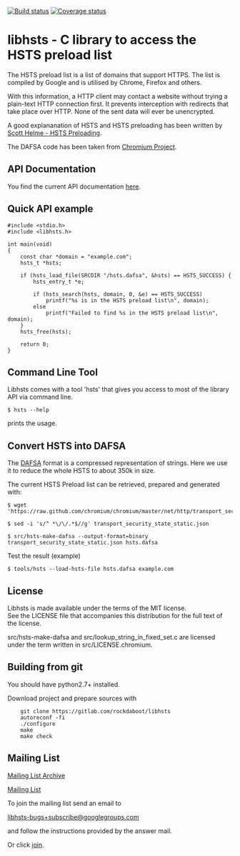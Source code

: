 [![Build status](https://gitlab.com/rockdaboot/libhsts/badges/master/build.svg)](https://gitlab.com/rockdaboot/libhsts/pipelines)
[![Coverage status](https://gitlab.com/rockdaboot/libhsts/badges/master/coverage.svg)](https://rockdaboot.gitlab.io/libhsts/coverage)

libhsts - C library to access the HSTS preload list
===================================================

The HSTS preload list is a list of domains that support HTTPS.
The list is compiled by Google and is utilised by Chrome, Firefox and others.

With this information, a HTTP client may contact a website without trying
a plain-text HTTP connection first. It prevents interception with redirects
that take place over HTTP. None of the sent data will ever be unencrypted.

A good explananation of HSTS and HSTS preloading has been written by
[Scott Helme - HSTS Preloading](https://scotthelme.co.uk/hsts-preloading/).

The DAFSA code has been taken from [Chromium Project](https://code.google.com/p/chromium/).


API Documentation
-----------------

You find the current API documentation [here](https://rockdaboot.gitlab.io/libhsts/reference/).


Quick API example
-----------------

	#include <stdio.h>
	#include <libhsts.h>

	int main(void)
	{
		const char *domain = "example.com";
		hsts_t *hsts;

		if (hsts_load_file(SRCDIR "/hsts.dafsa", &hsts) == HSTS_SUCCESS) {
			hsts_entry_t *e;

			if (hsts_search(hsts, domain, 0, &e) == HSTS_SUCCESS)
				printf("%s is in the HSTS preload list\n", domain);
			else
				printf("Failed to find %s in the HSTS preload list\n", domain);
		}
		hsts_free(hsts);

		return 0;
	}

Command Line Tool
-----------------

Libhsts comes with a tool 'hsts' that gives you access to most of the
library API via command line.

	$ hsts --help

prints the usage.

Convert HSTS into DAFSA
-----------------------

The [DAFSA](https://en.wikipedia.org/wiki/Deterministic_acyclic_finite_state_automaton) format is a compressed
representation of strings. Here we use it to reduce the whole HSTS to about 350k in size.

The current HSTS Preload list can be retrieved, prepared and generated with:

	$ wget 'https://raw.github.com/chromium/chromium/master/net/http/transport_security_state_static.json'

	$ sed -i 's/^ *\/\/.*$//g' transport_security_state_static.json

	$ src/hsts-make-dafsa --output-format=binary transport_security_state_static.json hsts.dafsa

Test the result (example)

	$ tools/hsts --load-hsts-file hsts.dafsa example.com

License
-------

Libhsts is made available under the terms of the MIT license.<br>
See the LICENSE file that accompanies this distribution for the full text of the license.

src/hsts-make-dafsa and src/lookup_string_in_fixed_set.c are licensed under the term written in
src/LICENSE.chromium.

Building from git
-----------------

You should have python2.7+ installed.

Download project and prepare sources with

		git clone https://gitlab.com/rockdaboot/libhsts
		autoreconf -fi
		./configure
		make
		make check


Mailing List
------------

[Mailing List Archive](http://news.gmane.org/gmane.network.dns.libhsts.bugs)

[Mailing List](https://groups.google.com/forum/#!forum/libhsts-bugs)

To join the mailing list send an email to

libhsts-bugs+subscribe@googlegroups.com

and follow the instructions provided by the answer mail.

Or click [join](https://groups.google.com/forum/#!forum/libhsts-bugs/join).
